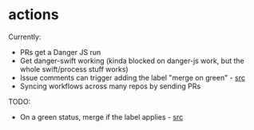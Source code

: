 # actions

Currently:

- PRs get a Danger JS run
- Get danger-swift working (kinda blocked on danger-js work, but the whole swift/process stuff works)
- Issue comments can trigger adding the label "merge on green" - [src](https://github.com/artsy/peril-settings/blob/master/org/markAsMergeOnGreen.ts)
- Syncing workflows across many repos by sending PRs

TODO:

- On a green status, merge if the label applies - [src](https://github.com/artsy/peril-settings/blob/master/org/mergeOnGreen.ts)
